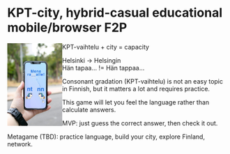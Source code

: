 # KPT-city, hybrid-casual educational mobile/browser F2P

<picture>
  <img src="https://github.com/djeucof/KPT-city/blob/main/KPT%20demo.png" width=25%, height=auto, align=left>
</picture> KPT-vaihtelu + city = capacity
<p><p>
Helsinki -> Helsingin
<br/>
Hän tapaa… != Hän tappaa…
<br/>
<p>
Consonant gradation (KPT-vaihtelu) is not an easy topic in Finnish, but it matters a lot and requires practice. 
<p>
This game will let you feel the language rather than calculate answers. 
<p>
MVP: just guess the correct answer, then check it out. 
<p>
Metagame (TBD): practice language, build your city, explore Finland, network.




